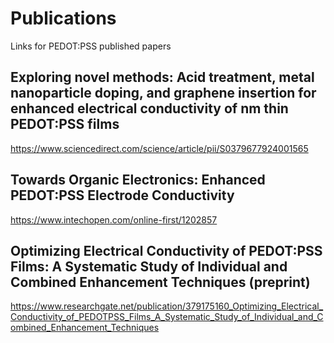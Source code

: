 # Publications
Links for PEDOT:PSS published papers

## Exploring novel methods: Acid treatment, metal nanoparticle doping, and graphene insertion for enhanced electrical conductivity of nm thin PEDOT:PSS films
https://www.sciencedirect.com/science/article/pii/S0379677924001565 

## Towards Organic Electronics: Enhanced PEDOT:PSS Electrode Conductivity
https://www.intechopen.com/online-first/1202857 

## Optimizing Electrical Conductivity of PEDOT:PSS Films: A Systematic Study of Individual and Combined Enhancement Techniques (preprint)
https://www.researchgate.net/publication/379175160_Optimizing_Electrical_Conductivity_of_PEDOTPSS_Films_A_Systematic_Study_of_Individual_and_Combined_Enhancement_Techniques 
